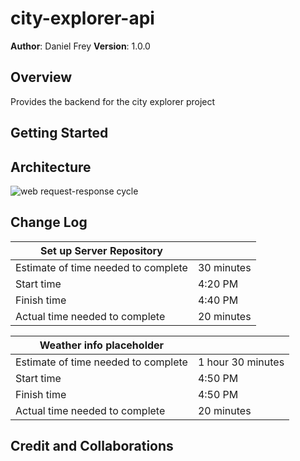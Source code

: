 # city-explorer-api

**Author**: Daniel Frey
**Version**: 1.0.0

## Overview
Provides the backend for the city explorer project

## Getting Started
<!-- What are the steps that a user must take in order to build this app on their own machine and get it running? -->

## Architecture
<!-- Provide a detailed description of the application design. What technologies (languages, libraries, etc) you're using, and any other relevant design information. -->
![web request-response cycle](https://drive.google.com/file/d/1h7qL_9B9WuB9aYEv0g7KfYmfX1qStBri/view?usp=sharing)

## Change Log
<!-- Use this area to document the iterative changes made to your application as each feature is successfully implemented. Use time stamps. Here's an example:

01-01-2001 4:59pm - Application now has a fully-functional express server, with a GET route for the location resource. -->

|Set up Server Repository||
|---|---|
|Estimate of time needed to complete|30 minutes|
|Start time|4:20 PM|
|Finish time|4:40 PM|
|Actual time needed to complete|20 minutes|

|Weather info placeholder||
|---|---|
|Estimate of time needed to complete|1 hour 30 minutes|
|Start time|4:50 PM|
|Finish time|4:50 PM|
|Actual time needed to complete|20 minutes|

## Credit and Collaborations
<!-- Give credit (and a link) to other people or resources that helped you build this application. -->